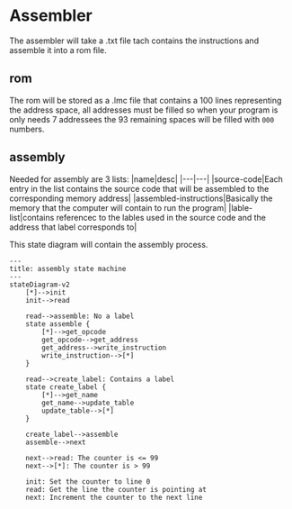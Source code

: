 # Assembler
The assembler will take a .txt file tach contains the instructions and assemble it into a rom file.

## rom
The rom will be stored as a .lmc file that contains a 100 lines representing the address space, all addresses must be filled so when your program is only needs 7 addressees the 93 remaining spaces will be filled with `000` numbers.

## assembly
Needed for assembly are 3 lists:
|name|desc|
|---|---|
|source-code|Each entry in the list contains the source code that will be assembled to the corresponding memory address|
|assembled-instructions|Basically the memory that the computer will contain to run the program|
|lable-list|contains referencec to the lables used in the source code and the address that label corresponds to|

This state diagram will contain the assembly process.
```mermaid
---
title: assembly state machine
---
stateDiagram-v2
    [*]-->init
    init-->read

    read-->assemble: No a label
    state assemble {
        [*]-->get_opcode
        get_opcode-->get_address
        get_address-->write_instruction
        write_instruction-->[*]
    }

    read-->create_label: Contains a label
    state create_label {
        [*]-->get_name
        get_name-->update_table
        update_table-->[*]
    }

    create_label-->assemble
    assemble-->next
    
    next-->read: The counter is <= 99
    next-->[*]: The counter is > 99

    init: Set the counter to line 0
    read: Get the line the counter is pointing at
    next: Increment the counter to the next line


```